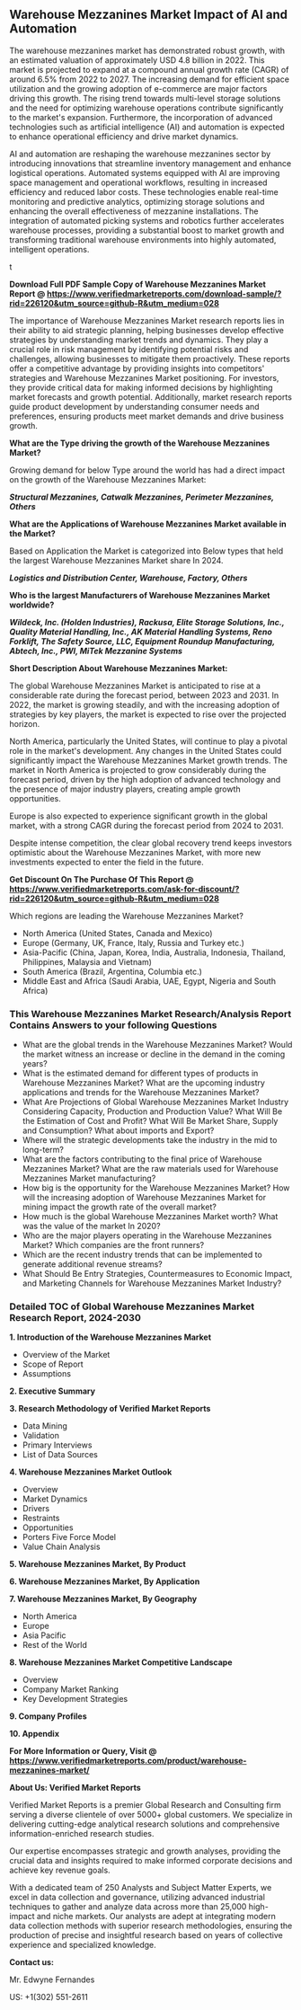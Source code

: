 <h2>Warehouse Mezzanines Market Impact of AI and Automation</h2><p>The warehouse mezzanines market has demonstrated robust growth, with an estimated valuation of approximately USD 4.8 billion in 2022. This market is projected to expand at a compound annual growth rate (CAGR) of around 6.5% from 2022 to 2027. The increasing demand for efficient space utilization and the growing adoption of e-commerce are major factors driving this growth. The rising trend towards multi-level storage solutions and the need for optimizing warehouse operations contribute significantly to the market's expansion. Furthermore, the incorporation of advanced technologies such as artificial intelligence (AI) and automation is expected to enhance operational efficiency and drive market dynamics.</p><p>AI and automation are reshaping the warehouse mezzanines sector by introducing innovations that streamline inventory management and enhance logistical operations. Automated systems equipped with AI are improving space management and operational workflows, resulting in increased efficiency and reduced labor costs. These technologies enable real-time monitoring and predictive analytics, optimizing storage solutions and enhancing the overall effectiveness of mezzanine installations. The integration of automated picking systems and robotics further accelerates warehouse processes, providing a substantial boost to market growth and transforming traditional warehouse environments into highly automated, intelligent operations.</p>t</p><p id="" class=""><strong>Download Full PDF Sample Copy of Warehouse Mezzanines Market Report @ <a href="https://www.verifiedmarketreports.com/download-sample/?rid=226120&utm_source=github-R&utm_medium=028" target="_blank">https://www.verifiedmarketreports.com/download-sample/?rid=226120&utm_source=github-R&utm_medium=028</a></strong></p><p>The importance of&nbsp;Warehouse Mezzanines Market research reports lies in their ability to aid strategic planning, helping businesses develop effective strategies by understanding market trends and dynamics. They play a crucial role in risk management by identifying potential risks and challenges, allowing businesses to mitigate them proactively. These reports offer a competitive advantage by providing insights into competitors' strategies and Warehouse Mezzanines Market positioning. For investors, they provide critical data for making informed decisions by highlighting market forecasts and growth potential. Additionally, market research reports guide product development by understanding consumer needs and preferences, ensuring products meet market demands and drive business growth.</p><p><strong>What are the&nbsp;Type driving the growth of the Warehouse Mezzanines Market?</strong></p><p id="" class="">Growing demand for below Type around the world has had a direct impact on the growth of the Warehouse Mezzanines Market:</p><em><strong>Structural Mezzanines, Catwalk Mezzanines, Perimeter Mezzanines, Others</strong></em></p><strong>What are the&nbsp;Applications&nbsp;of Warehouse Mezzanines Market available in the Market?</strong></p><p id="" class="">Based on Application the Market is categorized into Below types that held the largest Warehouse Mezzanines Market share In 2024.</p><em><strong>Logistics and Distribution Center, Warehouse, Factory, Others</strong></em></p><strong>Who is the largest Manufacturers of Warehouse Mezzanines Market worldwide?</strong></p><p><em><strong>Wildeck, Inc. (Holden Industries), Rackusa, Elite Storage Solutions, Inc., Quality Material Handling, Inc., AK Material Handling Systems, Reno Forklift, The Safety Source, LLC, Equipment Roundup Manufacturing, Abtech, Inc., PWI, MiTek Mezzanine Systems</strong></em></p><p id="" class=""><strong>Short Description About Warehouse Mezzanines Market:</strong></p><p>The global Warehouse Mezzanines Market is anticipated to rise at a considerable rate during the forecast period, between 2023 and 2031. In 2022, the market is growing steadily, and with the increasing adoption of strategies by key players, the market is expected to rise over the projected horizon.</p><p>North America, particularly the United States, will continue to play a pivotal role in the market's development. Any changes in the United States could significantly impact the Warehouse Mezzanines Market growth trends. The market in North America is projected to grow considerably during the forecast period, driven by the high adoption of advanced technology and the presence of major industry players, creating ample growth opportunities.</p><p>Europe is also expected to experience significant growth in the global market, with a strong CAGR during the forecast period from 2024 to 2031.</p><p>Despite intense competition, the clear global recovery trend keeps investors optimistic about the Warehouse Mezzanines Market, with more new investments expected to enter the field in the future.</p><p id="" class=""><strong>Get Discount On The Purchase Of This Report @ <a href="https://www.verifiedmarketreports.com/ask-for-discount/?rid=226120&utm_source=github-R&utm_medium=028" target="_blank">https://www.verifiedmarketreports.com/ask-for-discount/?rid=226120&utm_source=github-R&utm_medium=028</a></strong></p>Which regions are leading the Warehouse Mezzanines Market?</p><ul><li>North America (United States, Canada and Mexico)</li><li>Europe (Germany, UK, France, Italy, Russia and Turkey etc.)</li><li>Asia-Pacific (China, Japan, Korea, India, Australia, Indonesia, Thailand, Philippines, Malaysia and Vietnam)</li><li>South America (Brazil, Argentina, Columbia etc.)</li><li>Middle East and Africa (Saudi Arabia, UAE, Egypt, Nigeria and South Africa)</li></ul><h3 id="" class="">This Warehouse Mezzanines Market Research/Analysis Report Contains Answers to your following Questions</h3><ul><li>What are the global trends in the Warehouse Mezzanines Market? Would the market witness an increase or decline in the demand in the coming years?</li><li>What is the estimated demand for different types of products in Warehouse Mezzanines Market? What are the upcoming industry applications and trends for the Warehouse Mezzanines Market?</li><li>What Are Projections of Global Warehouse Mezzanines Market Industry Considering Capacity, Production and Production Value? What Will Be the Estimation of Cost and Profit? What Will Be Market Share, Supply and Consumption? What about imports and Export?</li><li>Where will the strategic developments take the industry in the mid to long-term?</li><li>What are the factors contributing to the final price of Warehouse Mezzanines Market? What are the raw materials used for Warehouse Mezzanines Market manufacturing?</li><li>How big is the opportunity for the Warehouse Mezzanines Market? How will the increasing adoption of Warehouse Mezzanines Market for mining impact the growth rate of the overall market?</li><li>How much is the global Warehouse Mezzanines Market worth? What was the value of the market In 2020?</li><li>Who are the major players operating in the Warehouse Mezzanines Market? Which companies are the front runners?</li><li>Which are the recent industry trends that can be implemented to generate additional revenue streams?</li><li>What Should Be Entry Strategies, Countermeasures to Economic Impact, and Marketing Channels for Warehouse Mezzanines Market Industry?</li></ul><h3 id="" class="">Detailed TOC of Global Warehouse Mezzanines Market Research Report, 2024-2030</h3><p id="" class=""><strong>1. Introduction of the Warehouse Mezzanines Market</strong></p><ul><li>Overview of the Market</li><li>Scope of Report</li><li>Assumptions</li></ul><p id="" class=""><strong>2. Executive Summary</strong></p><p id="" class=""><strong>3. Research Methodology of Verified Market Reports</strong></p><ul><li>Data Mining</li><li>Validation</li><li>Primary Interviews</li><li>List of Data Sources</li></ul><p id="" class=""><strong>4. Warehouse Mezzanines Market Outlook</strong></p><ul><li>Overview</li><li>Market Dynamics</li><li>Drivers</li><li>Restraints</li><li>Opportunities</li><li>Porters Five Force Model</li><li>Value Chain Analysis</li></ul><p id="" class=""><strong>5. Warehouse Mezzanines Market, By Product</strong></p><p id="" class=""><strong>6. Warehouse Mezzanines Market, By Application</strong></p><p id="" class=""><strong>7. Warehouse Mezzanines Market, By Geography</strong></p><ul><li>North America</li><li>Europe</li><li>Asia Pacific</li><li>Rest of the World</li></ul><p id="" class=""><strong>8. Warehouse Mezzanines Market Competitive Landscape</strong></p><ul><li>Overview</li><li>Company Market Ranking</li><li>Key Development Strategies</li></ul><p id="" class=""><strong>9. Company Profiles</strong></p><p id="" class=""><strong>10. Appendix</strong></p><p id="" class=""><strong>For More Information or Query, Visit @ <a href="https://www.verifiedmarketreports.com/product/warehouse-mezzanines-market/" target="_blank">https://www.verifiedmarketreports.com/product/warehouse-mezzanines-market/</a></strong></p><p id="" class=""><strong>About Us: Verified Market Reports</strong></p><p id="" class="">Verified Market Reports is a premier Global Research and Consulting firm serving a diverse clientele of over 5000+ global customers. We specialize in delivering cutting-edge analytical research solutions and comprehensive information-enriched research studies.</p><p id="" class="">Our expertise encompasses strategic and growth analyses, providing the crucial data and insights required to make informed corporate decisions and achieve key revenue goals.</p><p id="" class="">With a dedicated team of 250 Analysts and Subject Matter Experts, we excel in data collection and governance, utilizing advanced industrial techniques to gather and analyze data across more than 25,000 high-impact and niche markets. Our analysts are adept at integrating modern data collection methods with superior research methodologies, ensuring the production of precise and insightful research based on years of collective experience and specialized knowledge.</p><p id="" class=""><strong>Contact us:</strong></p><p id="" class="">Mr. Edwyne Fernandes</p><p id="" class="">US: +1(302) 551-2611</p>